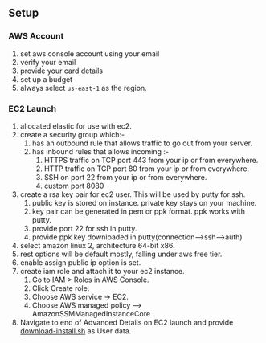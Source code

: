## Setup
### AWS Account
1. set aws console account using your email
2. verify your email
3. provide your card details
4. set up a budget
5. always select ```us-east-1``` as the region.

### EC2 Launch
1. allocated elastic for use with ec2.
2. create a security group which:-
    1. has an outbound rule that allows traffic to go out from your server.
    2. has inbound rules that allows incoming :-
        1. HTTPS traffic on TCP port 443 from your ip or from everywhere.
        2. HTTP traffic on TCP port 80 from your ip or from everywhere.
        3. SSH on port 22 from your ip or from everywhere.
        4. custom port 8080 
2. create a rsa key pair for ec2 user. This will be used by putty for ssh.
    1. public key is stored on instance. private key stays on your machine.
    2. key pair can be generated in pem or ppk format. ppk works with putty.
    3. provide port 22 for ssh in putty.
    4. provide ppk key downloaded in putty(connection-->ssh-->auth)
3. select amazon linux 2, architecture 64-bit x86.
4. rest options will be default mostly, falling under aws free tier.
5. enable assign public ip option is set.
6. create iam role and attach it to your ec2 instance. 
   1. Go to IAM > Roles in AWS Console.
   2. Click Create role.
   3. Choose AWS service → EC2.
   4. Choose AWS managed policy --> AmazonSSMManagedInstanceCore
7. Navigate to end of Advanced Details on EC2 launch and provide [download-install.sh](shell-scripts/download-install.sh) as User data.